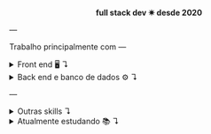 <!-- <div align="left">
  <img height="180em" src="https://github-readme-stats.vercel.app/api/top-langs/?username=lucasthalless&layout=compact&langs_count=7&theme=midnight-purple"/>
</div> -->
<!-- [English](./README_en.md) 👈 -->

<!-- lucas thalles dos santos -->

<br>

<div align="center"><strong>full stack dev ✷ desde 2020 </strong></div>

—

Trabalho principalmente com —

<details> 
<summary> Front end 🖥️ ↴</summary>
<br>

![Next JS](https://img.shields.io/badge/Next-black?style=for-the-badge&logo=next.js&logoColor=white) ![](https://img.shields.io/badge/React%20(Hooks,%20Context)-black?style=for-the-badge&logo=react) ![React Native](https://img.shields.io/badge/react_native-black.svg?style=for-the-badge&logo=react&logoColor=%2361DAFB) ![TypeScript](https://img.shields.io/badge/typescript-black.svg?style=for-the-badge&logo=typescript&logoColor=%23007ACC)
![HTML5](https://img.shields.io/badge/html5-black.svg?style=for-the-badge&logo=html5&logoColor=%23E34F26) ![CSS3](https://img.shields.io/badge/css3-black.svg?style=for-the-badge&logo=css3&logoColor=%231572B6) ![TailwindCSS](https://img.shields.io/badge/tailwindcss-black.svg?style=for-the-badge&logo=tailwind-css&logoColor=%2338B2AC) ![SASS](https://img.shields.io/badge/SASS-black.svg?style=for-the-badge&logo=SASS&logoColor=hotpink)
![Jest](https://img.shields.io/badge/-jest-black?style=for-the-badge&logo=jest&logoColor=%23C21325) ![Testing-Library](https://img.shields.io/badge/-TestingLibrary-black?style=for-the-badge&logo=testing-library&logoColor=%23E33332)

</details>

<details> 
<summary> Back end e banco de dados ⚙️ ↴</summary>
<br>

![NodeJS](https://img.shields.io/badge/node.js-black?style=for-the-badge&logo=node.js&logoColor=6DA55F) ![NestJS](https://img.shields.io/badge/nestjs-black.svg?style=for-the-badge&logo=nestjs&logoColor=%23E0234E) ![Node-RED](https://img.shields.io/badge/Node--RED-black.svg?style=for-the-badge&logo=node-red&logoColor=%238F0000) ![PHP](https://img.shields.io/badge/php-black.svg?style=for-the-badge&logo=php&logoColor=%23777BB4) ![GraphQL](https://img.shields.io/badge/-GraphQL-black?style=for-the-badge&logo=graphql&logoColor=E10098) ![Apollo-GraphQL](https://img.shields.io/badge/-ApolloGraphQL-black?style=for-the-badge&logo=apollo-graphql&logoColor=311C87)  ![Prisma](https://img.shields.io/badge/Prisma-black?style=for-the-badge&logo=Prisma&logoColor=3982CE) ![](https://img.shields.io/badge/typeorm-black?style=for-the-badge) ![Postgres](https://img.shields.io/badge/postgres-black.svg?style=for-the-badge&logo=postgresql&logoColor=%23316192) ![MySQL](https://img.shields.io/badge/mysql-black.svg?style=for-the-badge&logo=mysql&logoColor=%2300f) ![CockroachLabs](https://img.shields.io/badge/Cockroach%20Labs-black?style=for-the-badge&logo=Cockroach%20Labs&logoColor=6933FF) ![Swagger](https://img.shields.io/badge/-Swagger-black?style=for-the-badge&logo=swagger&logoColor=%23Clojure) ![Jest](https://img.shields.io/badge/-jest-black?style=for-the-badge&logo=jest&logoColor=%23C21325)

</details>

—

<details> 
<summary> Outras skills ↴</summary>
<br>

![Ubuntu](https://img.shields.io/badge/Ubuntu-black?style=for-the-badge&logo=ubuntu&logoColor=E95420) ![macOS](https://img.shields.io/badge/mac%20os-000000?style=for-the-badge&logo=macos&logoColor=F0F0F0) ![Windows](https://img.shields.io/badge/Windows-black?style=for-the-badge&logo=windows&logoColor=0078D6) ![ESLint](https://img.shields.io/badge/ESLint-black?style=for-the-badge&logo=eslint&logoColor=4B3263) ![](https://img.shields.io/badge/Git%20(Github,%20Gitlab,%20GitFlow)-black?style=for-the-badge&logo=git) ![Docker](https://img.shields.io/badge/docker-black.svg?style=for-the-badge&logo=docker&logoColor=%230db7ed) ![Figma](https://img.shields.io/badge/figma-black.svg?style=for-the-badge&logo=figma&logoColor=%23F24E1E) ![Jira](https://img.shields.io/badge/jira-black.svg?style=for-the-badge&logo=jira&logoColor=%230A0FFF) ![Trello](https://img.shields.io/badge/Trello-black.svg?style=for-the-badge&logo=Trello&logoColor=%23026AA7) ![Gimp Gnu Image Manipulation Program](https://img.shields.io/badge/Gimp-black?style=for-the-badge&logo=gimp&logoColor=657D8B) ![Bootstrap](https://img.shields.io/badge/bootstrap-black.svg?style=for-the-badge&logo=bootstrap&logoColor=%238511FA) ![Vercel](https://img.shields.io/badge/vercel-%23000000.svg?style=for-the-badge&logo=vercel&logoColor=white)

</details>

<details> 
<summary> Atualmente estudando 📚 ↴</summary>
<br>

Tecnologias —<br>
![](https://img.shields.io/badge/nextjs-black?style=for-the-badge&logo=vercel) ![Laravel](https://img.shields.io/badge/laravel-black.svg?style=for-the-badge&logo=laravel&logoColor=%23FF2D20) ![Vue.js](https://img.shields.io/badge/vuejs-black.svg?style=for-the-badge&logo=vuedotjs&logoColor=%234FC08D) ![NestJS](https://img.shields.io/badge/nestjs-black.svg?style=for-the-badge&logo=nestjs&logoColor=%23E0234E) ![Redux](https://img.shields.io/badge/redux-black.svg?style=for-the-badge&logo=redux&logoColor=%23593d88)
<br><br>
Cursando —<br>
Tecnologia em Análise e Desenvolvimento de Sistemas na [FIAP](https://www.fiap.com.br)
<br><br>
Lista de leituras —<br>

- [ ] Entendendo Algoritmos: Um Guia Ilustrado Para Programadores e Outros Curiosos — Aditya Y. Bhargava :bookmark:
- [ ] Código Limpo: Habilidades Práticas do Agile Software — Robert C. Martin :bookmark:

</details>

<!-- <br> -->

  <!-- ## -->
 
<!-- <div align="left">
  <a target="_blank" href="https://www.linkedin.com/in/lucastds/"><img height="30em" src="https://img.shields.io/badge/LinkedIn-000000?style=for-the-badge&logo=linkedin&logoColor=white" /></a>
  
</div> -->

<!-- lucas thalles dos santos -->

